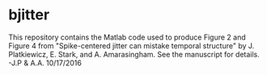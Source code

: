 # bjitter

This repository contains the Matlab code used to produce Figure 2 and Figure 4 from "Spike-centered jitter can mistake temporal structure" by J. Platkiewicz, E. Stark, and A. Amarasingham. See the manuscript for details.
-J.P & A.A. 10/17/2016

